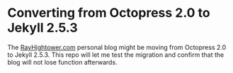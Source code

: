 Converting from Octopress 2.0 to Jekyll 2.5.3
===

The [RayHightower.com](http://rayhightower.com) personal blog might be moving from Octopress 2.0 to Jekyll 2.5.3. This repo will let me test the migration and confirm that the blog will not lose function afterwards.


